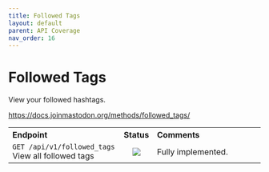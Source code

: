 ```yaml
---
title: Followed Tags
layout: default
parent: API Coverage
nav_order: 16
---
```


# Followed Tags

View your followed hashtags.

<a href="https://docs.joinmastodon.org/methods/followed_tags/" target="_blank">https://docs.joinmastodon.org/methods/followed_tags/</a>

<table style="width:100%;table-layout:fixed;">
  <tr>
    <th style="width:45%;text-align:left;">Endpoint</th>
    <th style="width:10%;text-align:center;">Status</th>
    <th style="width:45%;text-align:left;">Comments</th>
  </tr>
  <tr>
    <td style="width:45%;text-align:left;"><code>GET /api/v1/followed_tags</code><br>View all followed tags</td>
    <td style="width:10%;text-align:center;"><img src="/assets/green16.png"></td>
    <td style="width:45%;text-align:left;">Fully implemented.</td>
  </tr>
</table>
